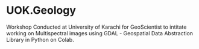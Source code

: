 # UOK.Geology
Workshop Conducted at University of Karachi for GeoScientist  to intitate working on Multispectral images using  GDAL - Geospatial Data Abstraction Library in Python on Colab.
